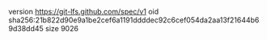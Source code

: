 version https://git-lfs.github.com/spec/v1
oid sha256:21b822d90e9a1be2cef6a1191ddddec92c6cef054da2aa13f21644b69d38dd45
size 9026
